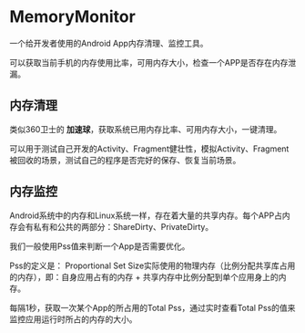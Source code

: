 # MemoryMonitor 

一个给开发者使用的Android App内存清理、监控工具。

可以获取当前手机的内存使用比率，可用内存大小，检查一个APP是否存在内存泄漏。

## 内存清理

类似360卫士的 **加速球**，获取系统已用内存比率、可用内存大小，一键清理。

可以用于测试自己开发的Activity、Fragment健壮性，模拟Activity、Fragment被回收的场景，测试自己的程序是否完好的保存、恢复当前场景。

## 内存监控

Android系统中的内存和Linux系统一样，存在着大量的共享内存。每个APP占内存会有私有和公共的两部分：ShareDirty、PrivateDirty。

我们一般使用Pss值来判断一个App是否需要优化。

Pss的定义是：
Proportional Set Size实际使用的物理内存（比例分配共享库占用的内存），即：自身应用占有的内存 + 共享内存中比例分配到单个应用身上的内存。

每隔1秒，获取一次某个App的所占用的Total Pss，通过实时查看Total Pss的值来监控应用运行时所占的内存的大小。


